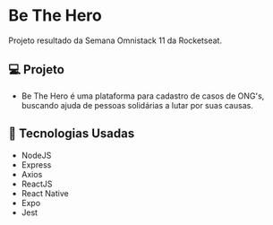 # Be The Hero  
Projeto resultado da Semana Omnistack 11 da Rocketseat.

## 💻 Projeto 
- Be The Hero é uma plataforma para cadastro de casos de ONG's, buscando ajuda de pessoas solidárias a lutar por suas causas.

## 🚀 Tecnologias Usadas
- NodeJS
- Express
- Axios
- ReactJS
- React Native
- Expo
- Jest
